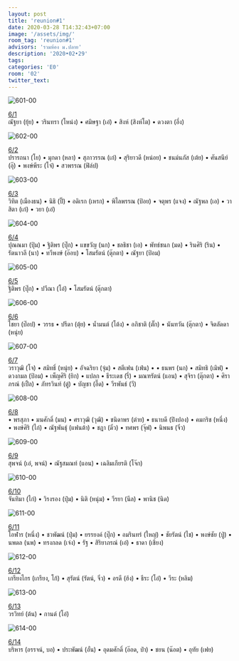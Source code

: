 ```yaml
---
layout: post
title: 'reunion#1'
date: 2020-03-28 T14:32:43+07:00
image: '/assets/img/'
room_tag: 'reunion#1'
advisors: 'รวมห้อง ม.ปลาย'
description: '2020•02•29'
tags:
categories: 'E0'
room: '02'
twitter_text:
---
```

![601-00](https://res.cloudinary.com/dbruw74ms/image/upload/r_8,c_fit,w_760/v1585476267/2020-02-29-601_gc4bnf.png)
<div class="tags">
<a href="{{ 'b-601' | relative_url }}">6/1</a>
</div>
ณัฐยา (ยุ้ย) • วรินทรา (โหน่ง) • ศมิษฐา (เอ๋) • สิงห์ (สิงห์โต) • ดวงตา (อึ่ง)

![602-00](https://res.cloudinary.com/dbruw74ms/image/upload/r_8,c_fit,w_760/v1585476256/2020-02-29-602_meww3f.png)
<div class="tags">
<a href="{{ 'a-602' | relative_url }}">6/2</a>
</div>
ปรารถนา (โย) • มุกดา (หลา) • สุภาวรรณ (เก๋) • สุริยาวดี (หน่อย) • ชนม์นภัส (เต้ย) • ศันสนีย์ (อุ๊) • พงษ์พีระ (โจ๋) • สวพรรณ (ฟิล์ป)

![603-00](https://res.cloudinary.com/dbruw74ms/image/upload/r_8,c_fit,w_760/v1585476244/2020-02-29-603_kineuv.png)
<div class="tags">
<a href="{{ '603' | relative_url }}">6/3</a>
</div>
วิทิต (เมืองธน) • นิธิ (ปิ๊) • อดิเรก (เหรก) • พิไลพรรณ (ป้อย) • จตุพร (แจง) • ณัฐพล (เอ) • วาสิตา (เก๋) • วยา (เอ๋)

![604-00](https://res.cloudinary.com/dbruw74ms/image/upload/r_8,c_fit,w_760/v1585476222/2020-02-29-604_a2eji4.png)
<div class="tags">
<a href="{{ 'c-604' | relative_url }}">6/4</a>
</div>
ปุณณมา (ปุ้ม) • ฐิติพร (ปุ๊ก) • แขขวัญ (นก) • ชลธิชา (เอ) • พัทธ์ชนก (มด) • รินศิริ (ริน) • รัตนาวลี (นา) • ทวีพงษ์ (อ๊อบ) • โสมรัตน์ (ตุ๊กตา) • ณัฐยา (ป้อม)

![605-00](https://res.cloudinary.com/dbruw74ms/image/upload/r_8,c_fit,w_760/v1585476210/2020-02-29-605_sl31bn.png)
<div class="tags">
<a href="{{ 'b-605' | relative_url }}">6/5</a>
</div>
ฐิติพร (ปุ๊ก) • ปวีณา (โอ๋) • โสมรัตน์ (ตุ๊กตา)

![606-00](https://res.cloudinary.com/dbruw74ms/image/upload/r_8,c_fit,w_760/v1585476196/2020-02-29-606_chtivu.png)
<div class="tags">
<a href="{{ 'a-606' | relative_url }}">6/6</a>
</div>
ไชยา (ป๊อป) • วรรธ • ปรีดา (ตุ้ย) • น้ำมนต์ (โต้ง) • อภิชาติ (ตั๊ก) • นันทวัน (ตุ๊กตา) • จิตลัดดา (หนุ่ย)

![607-00](https://res.cloudinary.com/dbruw74ms/image/upload/r_8,c_fit,w_760/v1585476186/2020-02-29-607_br1p18.png)
<div class="tags">
<a href="{{ '607' | relative_url }}">6/7</a>
</div>
วราวุฒิ (โจ) • สมิทธิ์ (หนุ่ย) • อัจฉริยา (จุ๋ม) • สตีเฟน (เฟ่น) •  • ธนพร (นก) • สมิทธิ (เมิฟ) • ดวงกมล (ป้อม) • เพ็ญศิริ (ยิก) • แปลก • ธีระเดช (รี่) • มณฑรัตน์ (แอน) • สุจิรา (ตุ๊กตา) • ศิราภรณ์ (เปิ้ล) • ภัทรวินท์ (ตู๋) • บัญชา (อี๊ด) • วีรพันธ์ (วี)

![608-00](https://res.cloudinary.com/dbruw74ms/image/upload/r_8,c_fit,w_760/v1585476169/2020-02-29-608_in6mvq.png)
<div class="tags">
<a href="{{ 'a-608' | relative_url }}">6/8</a>
</div>
 • พรสุภา • มนศักดิ์ (มน) • ศราวุฒิ (วุฒิ) • ชนิดาพร (ต่าย) • ธนาบดี (ปิงปอง) • คมกริช (หนึ่ง) • พงษ์ศิริ (ไก่) • ณัฐพันธุ์ (แฟนต้า) • ชฎา (ดิ๋ว) • ทศพร (จุ๊ฟ) • นิพนธ (จิ๋ว)

![609-00](https://res.cloudinary.com/dbruw74ms/image/upload/r_8,c_fit,w_760/v1585476157/2020-02-29-609_j2o2yh.png)
<div class="tags">
<a href="{{ '609' | relative_url }}">6/9</a>
</div>
สุพจน์ (เอ๋, พจน์) • ณัฐสมณท์ (แอน) • เฉลิมเกียรติ (โจ๊ก)

![610-00](https://res.cloudinary.com/dbruw74ms/image/upload/r_8,c_fit,w_760/v1585476149/2020-02-29-610_o4zf9w.png)
<div class="tags">
<a href="{{ 'b-610' | relative_url }}">6/10</a>
</div>
จันทิมา (ไก่) • วิรงรอง (ปุ๋ม) • นิติ (หนุ่ม) • วีรยา (นีล) • พานิช (นิด)

![611-00](https://res.cloudinary.com/dbruw74ms/image/upload/r_8,c_fit,w_760/v1585476141/2020-02-29-611_x4aaoj.png)
<div class="tags">
<a href="{{ 'a-611' | relative_url }}">6/11</a>
</div>
โอฬาร (หนึ่ง) • ชวพัฒน์ (ปุ๋ม) • ยรรยงค์ (ปุ๊ก) • อมรินทร์ (ใหญ่) • ชัยรัตน์ (ไช) • พงษ์ชัย (ปู่) • นพดล (นพ) • ทรงกลด (เจ๋ง) • รัฐ • สิริยาภรณ์ (เอ๋) • ธาดา (เชียง)

![612-00](https://res.cloudinary.com/dbruw74ms/image/upload/r_8,c_fit,w_760/v1585476030/2020-02-29-612_sb90yi.png)
<div class="tags">
<a href="{{ '612' | relative_url }}">6/12</a>
</div>
เกรียงไกร (เกรียง, โก้) • สุรัตน์ (รัตน์, จิ๋ว) • อรดี (ฮ้ง) • ธีระ (โอ๋) • วีระ (หลิม)

![613-00](https://res.cloudinary.com/dbruw74ms/image/upload/r_8,c_fit,w_760/v1585584733/2020-02-29-613_nrwjxe.png)
<div class="tags">
<a href="{{ '613' | relative_url }}">6/13</a>
</div>
วรวิทย์ (ต้น) • กานต์ (โอ๋)

![614-00](https://res.cloudinary.com/dbruw74ms/image/upload/r_8,c_fit,w_760/v1585372109/2020-02-29-614_mcizmv.png)
<div class="tags">
<a href="{{ '614' | relative_url }}">6/14</a>
</div>
บริหาร (อรรจน์, บอ) • ประพัฒน์ (อั๋น) • อุดมศักดิ์ (อ๊อด, ป๋า) • ชยน (น๊อต) • อุทัย (เฟย)
